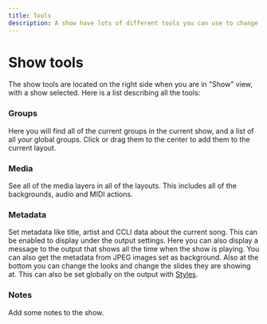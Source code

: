 ```yaml
---
title: Tools
description: A show have lots of different tools you can use to change it.
---
```


# Show tools

The show tools are located on the right side when you are in "Show" view, with a show selected. Here is a list describing all the tools:

### Groups

Here you will find all of the current groups in the current show, and a list of all your global groups. Click or drag them to the center to add them to the current layout.

### Media

See all of the media layers in all of the layouts. This includes all of the backgrounds, audio and MIDI actions.

### Metadata

Set metadata like title, artist and CCLI data about the current song. This can be enabled to display under the output settings. Here you can also display a message to the output that shows all the time when the show is playing. You can also get the metadata from JPEG images set as background. Also at the bottom you can change the looks and change the slides they are showing at. This can also be set globally on the output with [Styles](./styles).

### Notes

Add some notes to the show.
